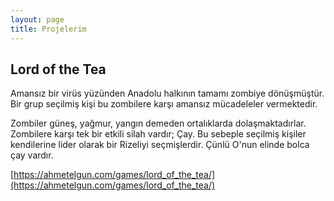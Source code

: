 ```yaml
---
layout: page
title: Projelerim
---
```


## Lord of the Tea

Amansız bir virüs yüzünden Anadolu halkının tamamı zombiye dönüşmüştür. Bir grup seçilmiş kişi bu zombilere karşı amansız mücadeleler vermektedir.

Zombiler güneş, yağmur, yangın demeden ortalıklarda dolaşmaktadırlar. Zombilere karşı tek bir etkili silah vardır; Çay. Bu sebeple seçilmiş kişiler kendilerine lider olarak bir Rizeliyi seçmişlerdir. Çünlü O'nun elinde bolca çay vardır.

[https://ahmetelgun.com/games/lord_of_the_tea/](https://ahmetelgun.com/games/lord_of_the_tea/)